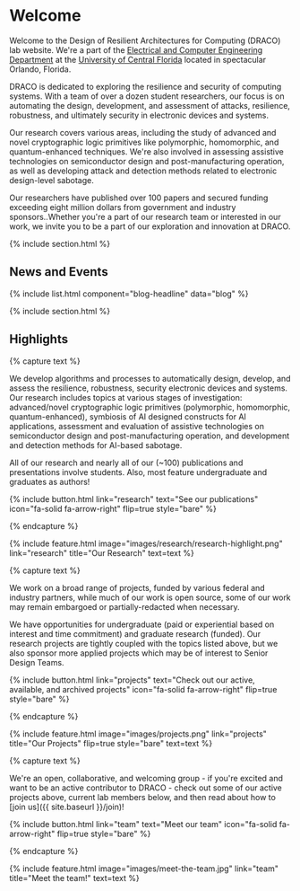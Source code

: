 ---
---

# Welcome 

Welcome to the Design of Resilient Architectures for Computing (DRACO) lab website. We're a part of the [Electrical and Computer Engineering Department](http://ece.ucf.edu) at the [University of Central Florida](http://ucf.edu) located in spectacular Orlando, Florida.

DRACO is dedicated to exploring the resilience and security of computing systems. With a team of over a dozen student researchers, our focus is on automating the design, development, and assessment of attacks, resilience, robustness, and ultimately security in electronic devices and systems.

Our research covers various areas, including the study of advanced and novel cryptographic logic primitives like polymorphic, homomorphic, and quantum-enhanced techniques. We're also involved in assessing assistive technologies on semiconductor design and post-manufacturing operation, as well as developing attack and detection methods related to electronic design-level sabotage.

Our researchers have published over 100 papers and secured funding exceeding eight million dollars from government and industry sponsors..Whether you're a part of our research team or interested in our work, we invite you to be a part of our exploration and innovation at DRACO. 


{% include section.html %}

## News and Events

{% include list.html component="blog-headline" data="blog"  %}



{% include section.html %}

## Highlights

{% capture text %}

We develop algorithms and processes to automatically design, develop, and assess the resilience, robustness, security electronic devices and systems. Our research includes topics at various stages of investigation:  advanced/novel cryptographic logic primitives (polymorphic, homomorphic, quantum-enhanced), symbiosis of AI designed constructs for AI applications, assessment and evaluation of assistive technologies on  semiconductor design and post-manufacturing operation, and development and detection methods for AI-based sabotage. 

All of our research and nearly all of our (~100) publications and presentations involve students. Also, most feature undergraduate and graduates as authors!
 
{%
  include button.html
  link="research"
  text="See our publications"
  icon="fa-solid fa-arrow-right"
  flip=true
  style="bare"
%}

{% endcapture %}

{%
  include feature.html
  image="images/research/research-highlight.png"
  link="research"
  title="Our Research"
  text=text
%}

{% capture text %}

We work on a broad range of projects, funded by various federal and industry partners, while much of our work is open source, some of our work may remain embargoed or partially-redacted when necessary.

We have opportunities for undergraduate (paid or experiential based on interest and time commitment) and graduate research (funded). Our research projects are tightly coupled with the topics listed above, but we also sponsor more applied projects which may be of interest to Senior Design Teams.


{%
  include button.html
  link="projects"
  text="Check out our active, available, and archived projects"
  icon="fa-solid fa-arrow-right"
  flip=true
  style="bare"
%}

{% endcapture %}

{%
  include feature.html
  image="images/projects.png"
  link="projects"
  title="Our Projects"
  flip=true
  style="bare"
  text=text
%}

{% capture text %}

We're an open, collaborative, and welcoming group - if you're excited and want to be an active contributor to DRACO - check out some of our active projects above, current lab members below, and then read about how to [join us]({{ site.baseurl }}/join)!

{%
  include button.html
  link="team"
  text="Meet our team"
  icon="fa-solid fa-arrow-right"
  flip=true
  style="bare"
%}

{% endcapture %}

{%
  include feature.html
  image="images/meet-the-team.jpg"
  link="team"
  title="Meet the team!"
  text=text
%}
